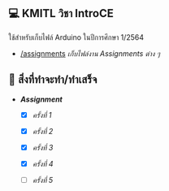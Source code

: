 ## 💻 KMITL วิชา IntroCE

ใช้สำหรับเก็บไฟล์ Arduino ในปีการศึกษา 1/2564

- [/assignments](https://github.com/KornYellow/kmitl-intro-to-ce/tree/main/assignments) _เก็บไฟล์งาน Assignments ต่าง ๆ_

## 📝 สิ่งที่ทำจะทำ/ทำเสร็จ

- **_Assignment_**
    - [x] _ครั้งที่ 1_
    - [x] _ครั้งที่ 2_
    - [x] _ครั้งที่ 3_
    - [x] _ครั้งที่ 4_
    - [ ] _ครั้งที่ 5_


